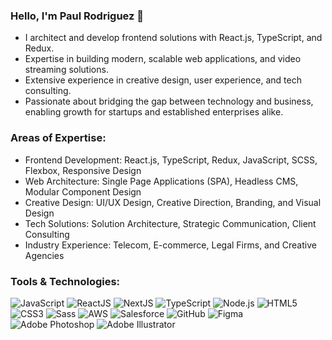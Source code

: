 ### Hello, I'm Paul Rodriguez 👋
- I architect and develop frontend solutions with React.js, TypeScript, and Redux.
- Expertise in building modern, scalable web applications, and video streaming solutions.
- Extensive experience in creative design, user experience, and tech consulting.
- Passionate about bridging the gap between technology and business, enabling growth for startups and established enterprises alike.

### Areas of Expertise:
- Frontend Development: React.js, TypeScript, Redux, JavaScript, SCSS, Flexbox, Responsive Design
- Web Architecture: Single Page Applications (SPA), Headless CMS, Modular Component Design
- Creative Design: UI/UX Design, Creative Direction, Branding, and Visual Design
- Tech Solutions: Solution Architecture, Strategic Communication, Client Consulting
- Industry Experience: Telecom, E-commerce, Legal Firms, and Creative Agencies

### Tools & Technologies:

![JavaScript](https://files.prodriguez.dev/icons/github/prodriguez-javascript.svg)
![ReactJS](https://files.prodriguez.dev/icons/github/prodriguez-react.svg)
![NextJS](https://files.prodriguez.dev/icons/github/prodriguez-next-js.svg)
![TypeScript](https://files.prodriguez.dev/icons/github/prodriguez-typescript.svg)
![Node.js](https://files.prodriguez.dev/icons/github/prodriguez-node-js.svg)
![HTML5](https://files.prodriguez.dev/icons/github/prodriguez-html5.svg)
![CSS3](https://files.prodriguez.dev/icons/github/prodriguez-css3.svg)
![Sass](https://files.prodriguez.dev/icons/github/prodriguez-sass.svg)
![AWS](https://files.prodriguez.dev/icons/github/prodriguez-aws.svg)
![Salesforce](https://files.prodriguez.dev/icons/github/prodriguez-salesforce.svg)
![GitHub](https://files.prodriguez.dev/icons/github/prodriguez-github.svg)
![Figma](https://files.prodriguez.dev/icons/github/prodriguez-figma.svg)
![Adobe Photoshop](https://files.prodriguez.dev/icons/github/prodriguez-adobe-photoshop.svg)
![Adobe Illustrator](https://files.prodriguez.dev/icons/github/prodriguez-adobe-illustrator.svg)
